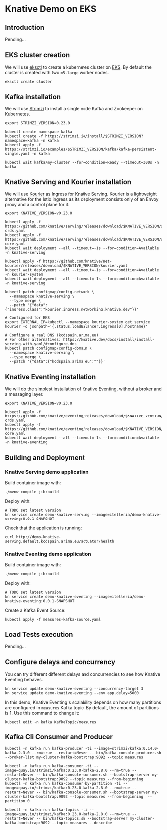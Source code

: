 # Knative Demo on EKS

## Introduction

Pending...

## EKS cluster creation

We will use [eksctl]() to create a kubernetes cluster on [EKS](https://aws.amazon.com/eks/). By default the cluster is
created with two `m5.large` worker nodes. 

```shell
eksctl create cluster
```

## Kafka installation

We will use [Strimzi](https://strimzi.io/) to install a single node Kafka and Zookeeper on Kubernetes.

```shell
export STRIMZI_VERSION=0.23.0

kubectl create namespace kafka
kubectl create -f https://strimzi.io/install/$STRIMZI_VERSION?namespace=kafka -n kafka
kubectl apply -f https://strimzi.io/examples/$STRIMZI_VERSION/kafka/kafka-persistent-single.yaml -n kafka

kubectl wait kafka/my-cluster --for=condition=Ready --timeout=300s -n kafka
```

## Knative Serving and Kourier installation

We will use [Kourier](https://github.com/knative-sandbox/net-kourier) as Ingress for Knative Serving. Kourier is a 
lightweight alternative for the Istio ingress as its deployment consists only of an Envoy proxy and a control plane for 
it.

```shell
export KNATIVE_VERSION=v0.23.0

kubectl apply -f https://github.com/knative/serving/releases/download/$KNATIVE_VERSION/serving-crds.yaml
kubectl apply -f https://github.com/knative/serving/releases/download/$KNATIVE_VERSION/serving-core.yaml
kubectl wait deployment --all --timeout=-1s --for=condition=Available -n knative-serving

kubectl apply -f https://github.com/knative/net-kourier/releases/download/$KNATIVE_VERSION/kourier.yaml
kubectl wait deployment --all --timeout=-1s --for=condition=Available -n kourier-system
kubectl wait deployment --all --timeout=-1s --for=condition=Available -n knative-serving

kubectl patch configmap/config-network \
  --namespace knative-serving \
  --type merge \
  --patch '{"data":{"ingress.class":"kourier.ingress.networking.knative.dev"}}'

# Configured for EKS  
export EXTERNAL_IP=kubectl --namespace kourier-system get service kourier -o jsonpath='{.status.loadBalancer.ingress[0].hostname}'

# Configure a real DNS (kcdspain.arima.eu) 
# For other alternatives: https://knative.dev/docs/install/install-serving-with-yaml/#configure-dns
kubectl patch configmap/config-domain \
  --namespace knative-serving \
  --type merge \
  --patch '{"data":{"kcdspain.arima.eu":""}}'
```

## Knative Eventing installation

We will do the simplest installation of Knative Eventing, without a broker and a messaging layer.

```shell
export KNATIVE_VERSION=v0.23.0

kubectl apply -f https://github.com/knative/eventing/releases/download/$KNATIVE_VERSION/eventing-crds.yaml
kubectl apply -f https://github.com/knative/eventing/releases/download/$KNATIVE_VERSION/eventing-core.yaml
kubectl wait deployment --all --timeout=-1s --for=condition=Available -n knative-eventing
```

## Building and Deployment

### Knative Serving demo application 

Build container image with:

```shell
./mvnw compile jib:build
```

Deploy with:

```shell
# TODO set latest version
kn service create demo-knative-serving --image=itelleria/demo-knative-serving:0.0.1-SNAPSHOT
```

Check that the application is running:

```shell
curl http://demo-knative-serving.default.kcdspain.arima.eu/actuator/health
```

### Knative Eventing demo application 

Build container image with:

```shell
./mvnw compile jib:build
```

Deploy with:

```shell
# TODO set latest version
kn service create demo-knative-eventing --image=itelleria/demo-knative-eventing:0.0.1-SNAPSHOT
```

Create a Kafka Event Source:

```shell
kubectl apply -f measures-kafka-source.yaml
```

## Load Tests execution

Pending...

## Configure delays and concurrency

You can try different different delays and concurrencies to see how Knative Eventing behaves.

```shell
kn service update demo-knative-eventing --concurrency-target 3
kn service update demo-knative-eventing --env app.delay=5000
```

In this demo, Knative Eventing's scalability depends on how many partitions are configured in `measures` Kafka topic. By
default, the amount of partitions is 1. Use this command to change it:

```shell
kubectl edit -n kafka KafkaTopic/measures
```

## Kafka Cli Consumer and Producer

```shell
kubectl -n kafka run kafka-producer -ti --image=strimzi/kafka:0.14.0-kafka-2.3.0 --rm=true --restart=Never -- bin/kafka-console-producer.sh --broker-list my-cluster-kafka-bootstrap:9092 --topic measures

kubectl -n kafka run kafka-consumer -ti --image=quay.io/strimzi/kafka:0.23.0-kafka-2.8.0 --rm=true --restart=Never -- bin/kafka-console-consumer.sh --bootstrap-server my-cluster-kafka-bootstrap:9092 --topic measures --from-beginning
kubectl -n kafka run kafka-consumer-by-partition -ti --image=quay.io/strimzi/kafka:0.23.0-kafka-2.8.0 --rm=true --restart=Never -- bin/kafka-console-consumer.sh --bootstrap-server my-cluster-kafka-bootstrap:9092 --topic measures --from-beginning  --partition 0

kubectl -n kafka run kafka-topics -ti --image=quay.io/strimzi/kafka:0.23.0-kafka-2.8.0 --rm=true --restart=Never -- bin/kafka-topics.sh --bootstrap-server my-cluster-kafka-bootstrap:9092 --topic measures --describe  
```
